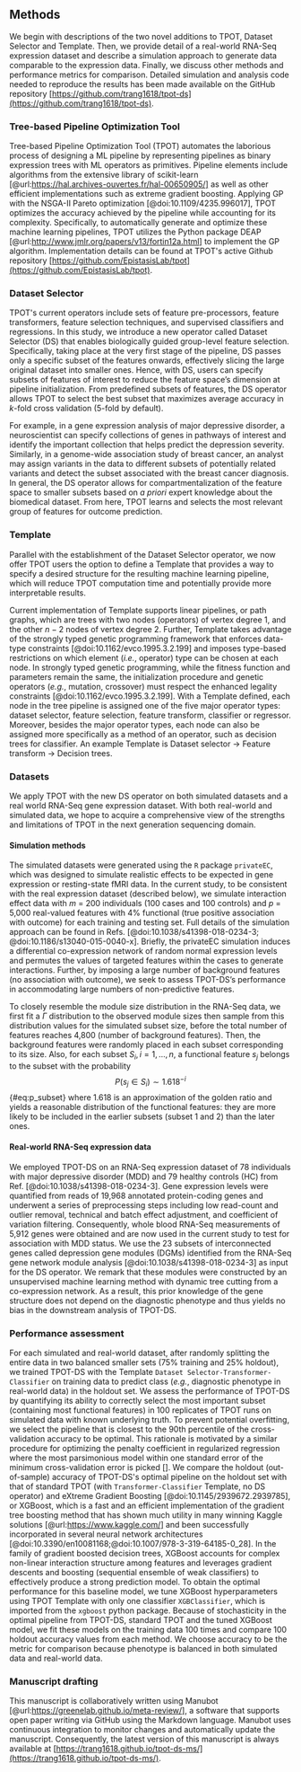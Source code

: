 ## Methods
We begin with descriptions of the two novel additions to TPOT, Dataset Selector and Template.
Then, we provide detail of a real-world RNA-Seq expression dataset and describe a simulation approach to generate data comparable to the expression data.
Finally, we discuss other methods and performance metrics for comparison.
Detailed simulation and analysis code needed to reproduce the results has been made available on the GitHub repository [https://github.com/trang1618/tpot-ds](https://github.com/trang1618/tpot-ds).

### Tree-based Pipeline Optimization Tool
Tree-based Pipeline Optimization Tool (TPOT) automates the laborious process of designing a ML pipeline by representing pipelines as binary expression trees with ML operators as primitives.
Pipeline elements include algorithms from the extensive library of scikit-learn [@url:https://hal.archives-ouvertes.fr/hal-00650905/] as well as other efficient implementations such as extreme gradient boosting.
Applying GP with the NSGA-II Pareto optimization [@doi:10.1109/4235.996017], TPOT optimizes the accuracy achieved by the pipeline while accounting for its complexity.
Specifically, to automatically generate and optimize these machine learning pipelines, TPOT utilizes the Python package DEAP [@url:http://www.jmlr.org/papers/v13/fortin12a.html] to implement the GP algorithm.
Implementation details can be found at TPOT's active Github repository [https://github.com/EpistasisLab/tpot](https://github.com/EpistasisLab/tpot).

### Dataset Selector 
TPOT's current operators include sets of feature pre-processors, feature transformers, feature selection techniques, and supervised classifiers and regressions. 
In this study, we introduce a new operator called Dataset Selector (DS) that enables biologically guided group-level feature selection. 
Specifically, taking place at the very first stage of the pipeline, DS passes only a specific subset of the features onwards, effectively slicing the large original dataset into smaller ones. 
Hence, with DS, users can specify subsets of features of interest to reduce the feature space’s dimension at pipeline initialization. 
From predefined subsets of features, the DS operator allows TPOT to select the best subset that maximizes average accuracy in *k*-fold cross validation (5-fold by default). 

For example, in a gene expression analysis of major depressive disorder, a neuroscientist can specify collections of genes in pathways of interest and identify the important collection that helps predict the depression severity. 
Similarly, in a genome-wide association study of breast cancer, an analyst may assign variants in the data to different subsets of potentially related variants and detect the subset associated with the breast cancer diagnosis. 
In general, the DS operator allows for compartmentalization of the feature space to smaller subsets based on *a priori* expert knowledge about the biomedical dataset. 
From here, TPOT learns and selects the most relevant group of features for outcome prediction.

### Template
Parallel with the establishment of the Dataset Selector operator, we now offer TPOT users the option to define a Template that provides a way to specify a desired structure for the resulting machine learning pipeline, which will reduce TPOT computation time and potentially provide more interpretable results.

Current implementation of Template supports linear pipelines, or path graphs, which are trees with two nodes (operators) of vertex degree 1, and the other $n-2$ nodes of vertex degree 2.
Further, Template takes advantage of the strongly typed genetic programming framework that enforces data-type constraints [@doi:10.1162/evco.1995.3.2.199] and imposes type-based restrictions on which element (*i.e.*, operator) type can be chosen at each node.
In strongly typed genetic programming, while the fitness function and parameters remain the same, the initialization procedure and genetic operators (*e.g.*, mutation, crossover) must respect the enhanced legality constraints [@doi:10.1162/evco.1995.3.2.199].
With a Template defined, each node in the tree pipeline is assigned one of the five major operator types: dataset selector, feature selection, feature transform, classifier or regressor. 
Moreover, besides the major operator types, each node can also be assigned more specifically as a method of an operator, such as decision trees for classifier. 
An example Template is Dataset selector &rarr; Feature transform &rarr; Decision trees.

### Datasets
We apply TPOT with the new DS operator on both simulated datasets and a real world RNA-Seq gene expression dataset. 
With both real-world and simulated data, we hope to acquire a comprehensive view of the strengths and limitations of TPOT in the next generation sequencing domain.

#### Simulation methods
The simulated datasets were generated using the `R` package `privateEC`, which was designed to simulate realistic effects to be expected in gene expression or resting-state fMRI data. 
In the current study, to be consistent with the real expression dataset (described below), we simulate interaction effect data with *m* = 200 individuals (100 cases and 100 controls) and *p* = 5,000 real-valued features with 4% functional (true positive association with outcome) for each training and testing set. 
Full details of the simulation approach can be found in Refs. [@doi:10.1038/s41398-018-0234-3; @doi:10.1186/s13040-015-0040-x]. Briefly, the privateEC simulation induces a differential co-expression network of random normal expression levels and permutes the values of targeted features within the cases to generate interactions. 
Further, by imposing a large number of background features (no association with outcome), we seek to assess TPOT-DS’s performance in accommodating large numbers of non-predictive features.

To closely resemble the module size distribution in the RNA-Seq data, we first fit a $\Gamma$ distribution to the observed module sizes then sample from this distribution values for the simulated subset size, before the total number of features reaches 4,800 (number of background features). Then, the background features were randomly placed in each subset corresponding to its size. Also, for each subset $S_i, i = 1, \dots, n$, a functional feature $s_j$ belongs to the subset with the probability
$$P(s_j \in S_i) \sim 1.618^{-i}$$ {#eq:p_subset}
where 1.618 is an approximation of the golden ratio and yields a reasonable distribution of the functional features: they are more likely to be included in the earlier subsets (subset 1 and 2) than the later ones. 

#### Real-world RNA-Seq expression data
We employed TPOT-DS on an RNA-Seq expression dataset of 78 individuals with major depressive disorder (MDD) and 79 healthy controls (HC) from Ref. [@doi:10.1038/s41398-018-0234-3]. 
Gene expression levels were quantified from reads of 19,968 annotated protein-coding genes and underwent a series of preprocessing steps including low read-count and outlier removal, technical and batch effect adjustment, and coefficient of variation filtering. 
Consequently, whole blood RNA-Seq measurements of 5,912 genes were obtained and are now used in the current study to test for association with MDD status. 
We use the 23 subsets of interconnected genes called depression gene modules (DGMs) identified from the RNA-Seq gene network module analysis [@doi:10.1038/s41398-018-0234-3] as input for the DS operator.
We remark that these modules were constructed by an unsupervised machine learning method with dynamic tree cutting from a co-expression network.
As a result, this prior knowledge of the gene structure does not depend on the diagnostic phenotype and thus yields no bias in the downstream analysis of TPOT-DS.

### Performance assessment
For each simulated and real-world dataset, after randomly splitting the entire data in two balanced smaller sets (75% training and 25% holdout), we trained TPOT-DS with the Template `Dataset Selector-Transformer-Classifier` on training data to predict class (*e.g.*, diagnostic phenotype in real-world data) in the holdout set.
We assess the performance of TPOT-DS by quantifying its ability to correctly select the most important subset (containing most functional features) in 100 replicates of TPOT runs on simulated data with known underlying truth.
To prevent potential overfitting, we select the pipeline that is closest to the 90th percentile of the cross-validation accuracy to be optimal.
This rationale is motivated by a similar procedure for optimizing the penalty coefficient in regularized regression where the most parsimonious model within one standard error of the minimum cross-validation error is picked [].
We compare the holdout (out-of-sample) accuracy of TPOT-DS's optimal pipeline on the holdout set with that of standard TPOT (with `Transformer-Classifier` Template, no DS operator) and eXtreme Gradient Boosting [@doi:10.1145/2939672.2939785], or XGBoost, which is a fast and an efficient implementation of the gradient tree boosting method that has shown much utility in many winning Kaggle solutions [@url:https://www.kaggle.com/] and been successfully incorporated in several neural network architectures [@doi:10.3390/en10081168;@doi:10.1007/978-3-319-64185-0_28].
In the family of gradient boosted decision trees, XGBoost accounts for complex non-linear interaction structure among features and leverages gradient descents and boosting (sequential ensemble of weak classifiers) to effectively produce a strong prediction model.
To obtain the optimal performance for this baseline model, we tune XGBoost hyperparameters using TPOT Template with only one classifier `XGBClassifier`, which is imported from the `xgboost` python package. 
Because of stochasticity in the optimal pipeline from TPOT-DS, standard TPOT and the tuned XGBoost model, we fit these models on the training data 100 times and compare 100 holdout accuracy values from each method.
We choose accuracy to be the metric for comparison because phenotype is balanced in both simulated data and real-world data.

### Manuscript drafting
This manuscript is collaboratively written using Manubot [@url:https://greenelab.github.io/meta-review/], a software that supports open paper writing via GitHub using the Markdown language.
Manubot uses continuous integration to monitor changes and automatically update the manuscript.
Consequently, the latest version of this manuscript is always available at [https://trang1618.github.io/tpot-ds-ms/](https://trang1618.github.io/tpot-ds-ms/).